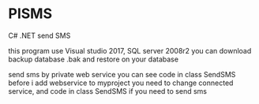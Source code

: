 # PISMS
C# .NET send SMS

this program use Visual studio 2017, SQL server 2008r2 you can download backup database .bak and restore on your database

send sms by private web service you can see code in class SendSMS
before  i add webservice to myproject
you need to change connected service, and code in class SendSMS
if you need to send sms
